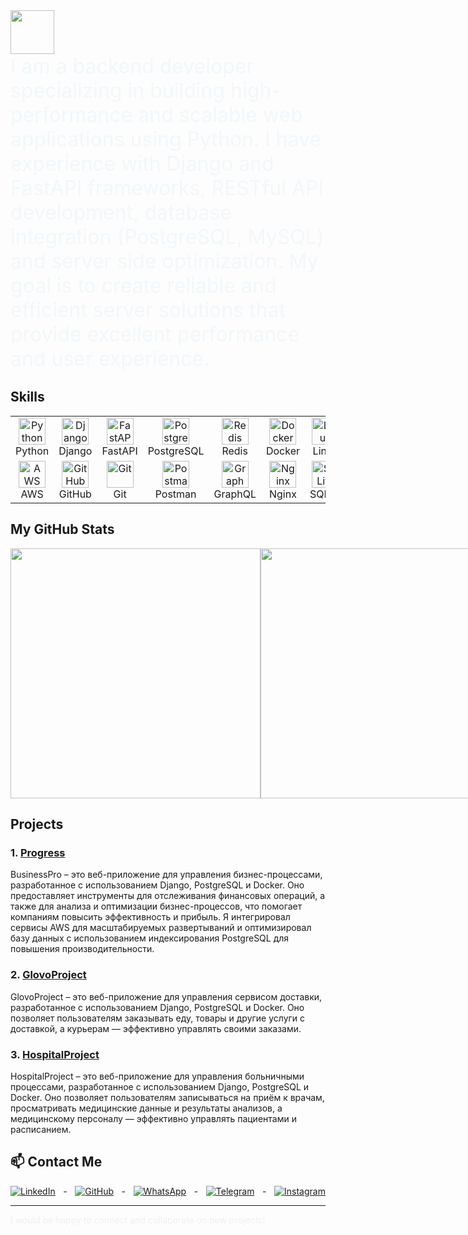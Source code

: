 <a href="https://github.com/kassian006">
  <img height="70" src="https://readme-typing-svg.herokuapp.com?lines=Hi+I+am+Argen;and+I+am+Backend+Developer&duration=2500&speed=20&colors=FFE15D,FF5733,33FF57,3357FF,FF33A6"/>
</a>

<div style="font-size: 2rem; color: #3498db; animation: fadeIn 2s ease-out;">
I am a backend developer specializing in building high-performance and scalable web applications using Python. I have experience with Django and FastAPI frameworks, RESTful API development, database integration (PostgreSQL, MySQL) and server side optimization. My goal is to create reliable and efficient server solutions that provide excellent performance and user experience.
</div>


## Skills
<p align="start">
<table align="center">
  <tr>
    <td align="center" width="80">
      <img src="https://skillicons.dev/icons?i=python" width="43" height="43" alt="Python" />
      <br>Python
    </td>
    <td align="center" width="80">
      <img src="https://skillicons.dev/icons?i=django" width="43" height="43" alt="Django" />
      <br>Django
    </td>
    <td align="center" width="80">
      <img src="https://skillicons.dev/icons?i=fastapi" width="43" height="43" alt="FastAPI" />
      <br>FastAPI
    </td>
    <td align="center" width="80">
      <img src="https://skillicons.dev/icons?i=postgresql" width="43" height="43" alt="PostgreSQL" />
      <br>PostgreSQL
    </td>
    <td align="center" width="80">
      <img src="https://skillicons.dev/icons?i=redis" width="43" height="43" alt="Redis" />
      <br>Redis
    </td>
    <td align="center" width="80">
      <img src="https://skillicons.dev/icons?i=docker" width="43" height="43" alt="Docker" />
      <br>Docker
    </td>
    <td align="center" width="80">
      <img src="https://skillicons.dev/icons?i=linux" width="43" height="43" alt="Linux" />
      <br>Linux
    </td>
  </tr>
  <tr>
    <td align="center" width="80">
      <img src="https://skillicons.dev/icons?i=aws" width="43" height="43" alt="AWS" />
      <br>AWS
    </td>
    <td align="center" width="80">
      <img src="https://skillicons.dev/icons?i=github" width="43" height="43" alt="GitHub" />
      <br>GitHub
    </td>
    <td align="center" width="80">
      <img src="https://skillicons.dev/icons?i=git" width="43" height="43" alt="Git" />
      <br>Git
    </td>
    <td align="center" width="80">
      <img src="https://skillicons.dev/icons?i=postman" width="43" height="43" alt="Postman" />
      <br>Postman
    </td>
    <td align="center" width="80">
      <img src="https://skillicons.dev/icons?i=graphql" width="43" height="43" alt="GraphQL" />
      <br>GraphQL
    </td>
    <td align="center" width="80">
      <img src="https://skillicons.dev/icons?i=nginx" width="43" height="43" alt="Nginx" />
      <br>Nginx
    </td>
    <td align="center" width="80">
      <img src="https://skillicons.dev/icons?i=sqlite" width="43" height="43" alt="SQLite" />
      <br>SQLite
  </tr>
</table>
</p>



## My GitHub Stats

<div style="display: flex">
  <img width=400 src='https://github-readme-stats.vercel.app/api?username=kassian006&theme=vue-dark&show_icons=true&hide_border=true&count_private=true' />
  <img width=400 src='https://github-readme-streak-stats.herokuapp.com/?user=kassian006&theme=vue-dark&hide_border=true' />
  <img width=400 src='https://github-readme-stats.vercel.app/api/top-langs/?username=kassian006&theme=vue-dark&show_icons=true&hide_border=true&layout=compact&hide=TypeScript,SCSS,Dockerfile,HTML,Make' />
</div>


## Projects

### 1. [Progress](https://github.com/kassian006/Progress)
<div>
  BusinessPro – это веб-приложение для управления бизнес-процессами, разработанное с использованием Django, PostgreSQL и Docker. Оно предоставляет инструменты для отслеживания финансовых операций, а также для анализа и оптимизации бизнес-процессов, что помогает компаниям повысить эффективность и прибыль. Я интегрировал сервисы AWS для масштабируемых развертываний и оптимизировал базу данных с использованием индексирования PostgreSQL для повышения производительности.
</div>

### 2. [GlovoProject](https://github.com/SalahidinAI/GlovoProject)
<div>
  GlovoProject – это веб-приложение для управления сервисом доставки, разработанное с использованием Django, PostgreSQL и Docker. Оно позволяет пользователям заказывать еду, товары и другие услуги с доставкой, а курьерам — эффективно управлять своими заказами.
</div>

### 3. [HospitalProject](https://github.com/SalahidinAI/HospitalProject)
<div>
  HospitalProject – это веб-приложение для управления больничными процессами, разработанное с использованием Django, PostgreSQL и Docker. Оно позволяет пользователям записываться на приём к врачам, просматривать медицинские данные и результаты анализов, а медицинскому персоналу — эффективно управлять пациентами и расписанием.
</div>


## 📫 Contact Me

<div style="display: flex; justify-content: space-between; gap: 10px;">
  <a href="https://www.linkedin.com/in/argen-joldoshaliev-a9a580336/" target="_blank">
    <img src="https://img.shields.io/badge/LinkedIn-профиль-blue?style=for-the-badge&logo=linkedin" alt="LinkedIn">
  </a> -
  <a href="https://github.com/kassian006/" target="_blank">
    <img src="https://img.shields.io/badge/GitHub-kassian006-black?style=for-the-badge&logo=github" alt="GitHub">
  </a> -
  <a href="https://wa.me/+996701393961" target="_blank">
    <img src="https://img.shields.io/badge/WhatsApp-Contact-green?style=for-the-badge&logo=whatsapp" alt="WhatsApp">
  </a> -
  <a href="https://t.me/Joldoshaliev6" target="_blank">
    <img src="https://img.shields.io/badge/Telegram-Contact-blue?style=for-the-badge&logo=telegram" alt="Telegram">
  </a> -
  <a href="https://www.instagram.com/joldoshaliev.6/" target="_blank">
    <img src="https://img.shields.io/badge/Instagram-Profile-pink?style=for-the-badge&logo=instagram" alt="Instagram">
  </a>
</div>

---

<div style="animation: fadeIn 2s ease-out;">
  I would be happy to connect and collaborate on new projects!
</div>

<style>
  @keyframes fadeIn {
    0% {
      opacity: 0;
    }
    100% {
      opacity: 1;
    }
  }
</style>
